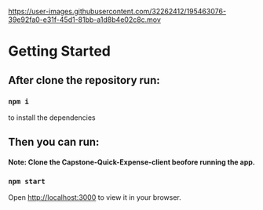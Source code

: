

https://user-images.githubusercontent.com/32262412/195463076-39e92fa0-e31f-45d1-81bb-a1d8b4e02c8c.mov

# Getting Started

## After clone the repository run:

### `npm i`
to install the dependencies

## Then you can run:

#### Note: Clone the Capstone-Quick-Expense-client beofore running the app.
### `npm start`

Open [http://localhost:3000](http://localhost:3000) to view it in your browser.

